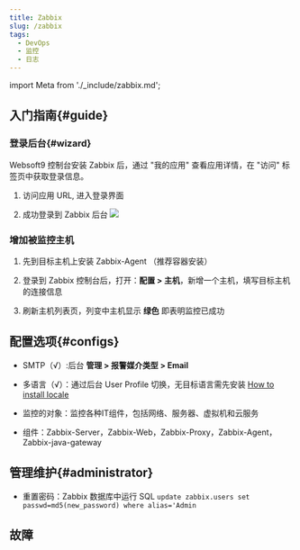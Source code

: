```yaml
---
title: Zabbix
slug: /zabbix
tags:
  - DevOps
  - 监控
  - 日志
---
```


import Meta from './_include/zabbix.md';

<Meta name="meta" />

## 入门指南{#guide}

### 登录后台{#wizard}

Websoft9 控制台安装 Zabbix 后，通过 "我的应用" 查看应用详情，在 "访问" 标签页中获取登录信息。  

1. 访问应用 URL, 进入登录界面

2. 成功登录到 Zabbix 后台
   ![](./assets/zabbix-dashboard-websoft9.png)


### 增加被监控主机

1. 先到目标主机上安装 Zabbix-Agent （推荐容器安装）

2. 登录到 Zabbix 控制台后，打开：**配置 > 主机**，新增一个主机，填写目标主机的连接信息

4. 刷新主机列表页，列变中主机显示 **绿色** 即表明监控已成功

## 配置选项{#configs}

- SMTP（√）:后台 **管理 > 报警媒介类型 > Email**

- 多语言（√）：通过后台 User Profile 切换，无目标语言需先安装 [How to install locale](https://www.zabbix.com/community)

- 监控的对象：监控各种IT组件，包括网络、服务器、虚拟机和云服务

- 组件：Zabbix-Server，Zabbix-Web，Zabbix-Proxy，Zabbix-Agent，Zabbix-java-gateway

## 管理维护{#administrator}

- 重置密码：Zabbix 数据库中运行 SQL `update zabbix.users set passwd=md5(new_password) where alias='Admin`

## 故障

